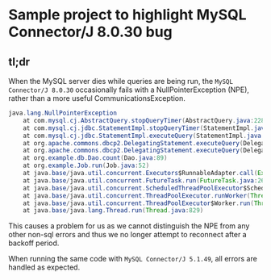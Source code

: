 # Sample project to highlight MySQL Connector/J 8.0.30 bug

## tl;dr

When the MySQL server dies while queries are being run, the `MySQL Connector/J 8.0.30` occasionally 
fails with a NullPointerException (NPE), rather than a more useful CommunicationsException.
```java
java.lang.NullPointerException
	at com.mysql.cj.AbstractQuery.stopQueryTimer(AbstractQuery.java:228)
	at com.mysql.cj.jdbc.StatementImpl.stopQueryTimer(StatementImpl.java:643)
	at com.mysql.cj.jdbc.StatementImpl.executeQuery(StatementImpl.java:1182)
	at org.apache.commons.dbcp2.DelegatingStatement.executeQuery(DelegatingStatement.java:329)
	at org.apache.commons.dbcp2.DelegatingStatement.executeQuery(DelegatingStatement.java:329)
	at org.example.db.Dao.count(Dao.java:89)
	at org.example.Job.run(Job.java:52)
	at java.base/java.util.concurrent.Executors$RunnableAdapter.call(Executors.java:515)
	at java.base/java.util.concurrent.FutureTask.run(FutureTask.java:264)
	at java.base/java.util.concurrent.ScheduledThreadPoolExecutor$ScheduledFutureTask.run(ScheduledThreadPoolExecutor.java:304)
	at java.base/java.util.concurrent.ThreadPoolExecutor.runWorker(ThreadPoolExecutor.java:1128)
	at java.base/java.util.concurrent.ThreadPoolExecutor$Worker.run(ThreadPoolExecutor.java:628)
	at java.base/java.lang.Thread.run(Thread.java:829)
```
This causes a problem for us as we cannot distinguish the NPE from any other non-sql errors and 
thus we no longer attempt to reconnect after a backoff period.

When running the same code with `MySQL Connector/J 5.1.49`, all errors are handled as expected.